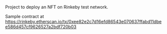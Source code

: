 Project to deploy an NFT on Rinkeby test network.

Sample contract at https://rinkeby.etherscan.io/tx/0xee82e2c7d16efd86543e070637ffabd11dbee586d457cf9626527a2bdf720b03
